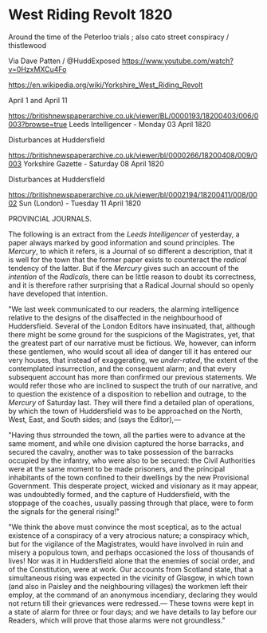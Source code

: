 # West Riding Revolt 1820

Around the time of the Peterloo trials ; also cato street conspiracy  / thistlewood


Via Dave Patten / @HuddExposed
https://www.youtube.com/watch?v=0HzxMXCu4Fo



https://en.wikipedia.org/wiki/Yorkshire_West_Riding_Revolt

April 1 and April 11


https://britishnewspaperarchive.co.uk/viewer/BL/0000193/18200403/006/0003?browse=true
Leeds Intelligencer - Monday 03 April 1820

Disturbances at Huddersfield


https://britishnewspaperarchive.co.uk/viewer/bl/0000266/18200408/009/0003
Yorkshire Gazette - Saturday 08 April 1820

Disturbances at Huddersfield


https://britishnewspaperarchive.co.uk/viewer/bl/0002194/18200411/008/0002
Sun (London) - Tuesday 11 April 1820

PROVINCIAL JOURNALS.

The following is an extract from the *Leeds Intelligencer* of yesterday, a paper always marked by good information and sound principles. The *Mercury*, to which it refers, is a Journal of so different a description, that it is well for the town that the former paper exists to counteract the *radical* tendency of the latter. But if the *Mercury* gives such an account of the *intention* of the *Radicals*, there can be little reason to doubt its correctness, and it is therefore rather surprising that a Radical Journal should so openly have developed that intention.

"We last week communicated to our readers, the alarming intelligence relative to the designs of the disaffected in the neighbourhood of Huddersfield. Several of the London Editors have insinuated, that, although there might be some ground for the suspicions of the Magistrates, yet, that the greatest part of our narrative must be fictious. We, however, can inform these gentlemen, who would scout all idea of danger till it has entered our very houses, that instead of exaggerating, we *under-rated*, the extent of the contemplated insurrection, and the consequent alarm; and that every subsequent account has more than confirmed our previous statements. We would refer those who are inclined to suspect the truth of our narrative, and to question the existence of a disposition to rebellion and outrage, to the *Mercury* of Saturday last. They will there find a detailed plan of operations, by which the town of Huddersfield was to be approached on the North, West, East, and South sides; and (says the Editor),—

"Having thus strrounded the town, all the parties were to advance at the same moment, and while one division captured the horse barracks, and secured the cavalry, another was to take possession of the barracks occupied by the infantry, who were also to be secured: the Civil Authorities were at the same moment to be made prisoners, and the principal inhabitants of the town confined to their dwellings by the new Provisional Government. This desperate project, wicked and visionary as it may appear, was undoubtedly formed, and the capture of Huddersfield, with the stoppage of the coaches, usually passing through that place, were to form the signals for the general rising!"

"We think the above must convince the most sceptical, as to the actual existence of a conspiracy of a very atrocious nature; a conspiracy which, but for the vigilance of the Magistrates, would have involved in ruin and misery a populous town, and perhaps occasioned the loss of thousands of lives! Nor was it in Huddersfield alone that the enemies of social order, and of the Constitution, were at work. Our accounts from Scotland state, that a simultaneous rising was expected in the vicinity of Glasgow, in which town (and also in Paisley and the neighbouring villages) the workmen left their employ, at the command of an anonymous incendiary, declaring they would not return till their grievances were redressed.— These towns were kept in a state of alarm for three or four days; and we have details to lay before our Readers, which will prove that those alarms were not groundless."
